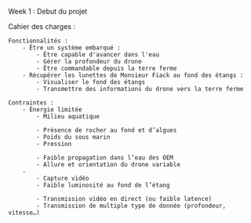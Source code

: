 Week 1 : Debut du projet

Cahier des charges :

    Fonctionnalités :
        - Être un système embarqué :
            - Être capable d'avancer dans l'eau
            - Gérer la profondeur du drone
            - Être commandable depuis la terre ferme
        - Récupérer les lunettes de Monsieur Fiack au fond des étangs :
            - Visualiser le fond des étangs
            - Transmettre des informations du drone vers la terre ferme
    
    Contraintes :
        - Énergie limitée
            - Milieu aquatique

            - Présence de rocher au fond et d’algues
            - Poids du sous marin
            - Pression

            - Faible propagation dans l’eau des OEM
            - Allure et orientation du drone variable
        - 
            - Capture vidéo
            - Faible luminosité au fond de l’étang

            - Transmission vidéo en direct (ou faible latence)
            - Transmission de multiple type de donnée (profondeur, vitesse…)